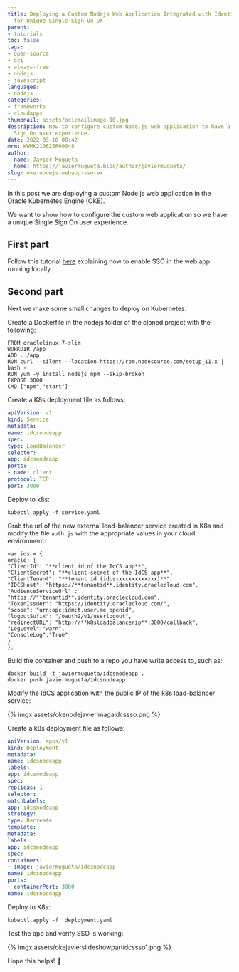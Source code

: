 ```yaml
---
title: Deploying a Custom Nodejs Web Application Integrated with Identity Cloud Service
  for Unique Single Sign On UX
parent:
- tutorials
toc: false
tags:
- open-source
- oci
- always-free
- nodejs
- javascript
languages:
- nodejs
categories:
- frameworks
- cloudapps
thumbnail: assets/ociemailimage-10.jpg
description: How to configure custom Node.js web application to have a unique Single
  Sign On user experience.
date: 2022-03-10 08:42
mrm: WWMK210625P00048
author:
  name: Javier Mugueta
  home: https://javiermugueta.blog/author/javiermugueta/
slug: oke-nodejs-webapp-sso-ex
---
```


In this post we are deploying a custom Node.js web application in the Oracle Kubernetes Engine (OKE).

We want to show how to configure the custom web application so we have a unique Single Sign On user experience.

## First part

Follow this tutorial [here](https://www.oracle.com/webfolder/technetwork/tutorials/obe/cloud/idcs/idcs_nodejs_sdk_obe/idcs-nodejs-sdk.html) explaining how to enable SSO in the web app running locally.

## Second part

Next we make some small changes to deploy on Kubernetes.

Create a Dockerfile in the nodejs folder of the cloned project with the following:

```console
FROM oraclelinux:7-slim
WORKDIR /app
ADD . /app
RUN curl --silent --location https://rpm.nodesource.com/setup_11.x | bash -
RUN yum -y install nodejs npm --skip-broken
EXPOSE 3000
CMD ["npm","start"]
```

Create a K8s deployment file as follows:

```yaml
apiVersion: v1
kind: Service
metadata:
name: idcsnodeapp
spec:
type: LoadBalancer
selector:
app: idcsnodeapp
ports:
- name: client
protocol: TCP
port: 3000
```

Deploy to k8s:

```console
kubectl apply -f service.yaml
```

Grab the url of the new external load-balancer service created in K8s and modify the file `auth.js` with the appropriate values in your cloud environment:

```console
var ids = {
oracle: {
"ClientId": "**client id of the IdCS app**",
"ClientSecret": "**client secret of the IdCS app**",
"ClientTenant": "**tenant id (idcs-xxxxxxxxxxxx)**",
"IDCSHost": "https://**tenantid**.identity.oraclecloud.com",
"AudienceServiceUrl" : "https://**tenantid**.identity.oraclecloud.com",
"TokenIssuer": "https://identity.oraclecloud.com/",
"scope": "urn:opc:idm:t.user.me openid",
"logoutSufix": "/oauth2/v1/userlogout",
"redirectURL": "http://**k8sloadbalancerip**:3000/callback",
"LogLevel":"warn",
"ConsoleLog":"True"
}
};
```

Build the container and push to a repo you have write access to, such as:

```console
docker build -t javiermugueta/idcsnodeapp .
docker push javiermugueta/idcsnodeapp
```

Modify the IdCS application with the public IP of the k8s load-balancer service:

{% imgx assets/okenodejavierimagaidcssso.png %}

Create a k8s deployment file as follows:

```yaml
apiVersion: apps/v1
kind: Deployment
metadata:
name: idcsnodeapp
labels:
app: idcsnodeapp
spec:
replicas: 1
selector:
matchLabels:
app: idcsnodeapp
strategy:
type: Recreate
template:
metadata:
labels:
app: idcsnodeapp
spec:
containers:
- image: javiermugueta/idcsnodeapp
name: idcsnodeapp
ports:
- containerPort: 3000
name: idcsnodeapp
``` 

Deploy to K8s:

```console
kubectl apply -f  deployment.yaml
```

Test the app and verify SSO is working:

{% imgx assets/okejavierslideshowpartidcssso1.png %}

Hope this helps! 🙂

